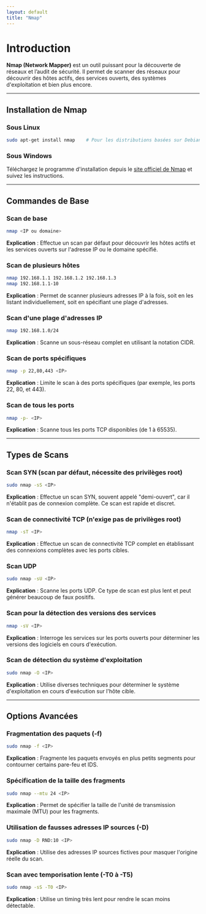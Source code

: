 ```yaml
---
layout: default
title: "Nmap"
---
```


# Introduction

**Nmap (Network Mapper)** est un outil puissant pour la découverte de réseaux et l’audit de sécurité. Il permet de scanner des réseaux pour découvrir des hôtes actifs, des services ouverts, des systèmes d'exploitation et bien plus encore.

---

## Installation de Nmap

### Sous Linux
```bash
sudo apt-get install nmap    # Pour les distributions basées sur Debian/Ubuntu
```

### Sous Windows
Téléchargez le programme d'installation depuis le [site officiel de Nmap](https://nmap.org/download.html) et suivez les instructions.

---

## Commandes de Base

### Scan de base
```bash
nmap <IP ou domaine>
```
**Explication** : Effectue un scan par défaut pour découvrir les hôtes actifs et les services ouverts sur l'adresse IP ou le domaine spécifié.

### Scan de plusieurs hôtes
```bash
nmap 192.168.1.1 192.168.1.2 192.168.1.3
nmap 192.168.1.1-10
```
**Explication** : Permet de scanner plusieurs adresses IP à la fois, soit en les listant individuellement, soit en spécifiant une plage d'adresses.

### Scan d'une plage d'adresses IP
```bash
nmap 192.168.1.0/24
```
**Explication** : Scanne un sous-réseau complet en utilisant la notation CIDR.

### Scan de ports spécifiques
```bash
nmap -p 22,80,443 <IP>
```
**Explication** : Limite le scan à des ports spécifiques (par exemple, les ports 22, 80, et 443).

### Scan de tous les ports
```bash
nmap -p- <IP>
```
**Explication** : Scanne tous les ports TCP disponibles (de 1 à 65535).

---

## Types de Scans

### Scan SYN (scan par défaut, nécessite des privilèges root)
```bash
sudo nmap -sS <IP>
```
**Explication** : Effectue un scan SYN, souvent appelé "demi-ouvert", car il n'établit pas de connexion complète. Ce scan est rapide et discret.

### Scan de connectivité TCP (n'exige pas de privilèges root)
```bash
nmap -sT <IP>
```
**Explication** : Effectue un scan de connectivité TCP complet en établissant des connexions complètes avec les ports cibles.

### Scan UDP
```bash
sudo nmap -sU <IP>
```
**Explication** : Scanne les ports UDP. Ce type de scan est plus lent et peut générer beaucoup de faux positifs.

### Scan pour la détection des versions des services
```bash
nmap -sV <IP>
```
**Explication** : Interroge les services sur les ports ouverts pour déterminer les versions des logiciels en cours d'exécution.

### Scan de détection du système d'exploitation
```bash
sudo nmap -O <IP>
```
**Explication** : Utilise diverses techniques pour déterminer le système d'exploitation en cours d'exécution sur l'hôte cible.

---

## Options Avancées

### Fragmentation des paquets (-f)
```bash
sudo nmap -f <IP>
```
**Explication** : Fragmente les paquets envoyés en plus petits segments pour contourner certains pare-feu et IDS.

### Spécification de la taille des fragments
```bash
sudo nmap --mtu 24 <IP>
```
**Explication** : Permet de spécifier la taille de l'unité de transmission maximale (MTU) pour les fragments.

### Utilisation de fausses adresses IP sources (-D)
```bash
sudo nmap -D RND:10 <IP>
```
**Explication** : Utilise des adresses IP sources fictives pour masquer l'origine réelle du scan.

### Scan avec temporisation lente (-T0 à -T5)
```bash
sudo nmap -sS -T0 <IP>
```
**Explication** : Utilise un timing très lent pour rendre le scan moins détectable.

